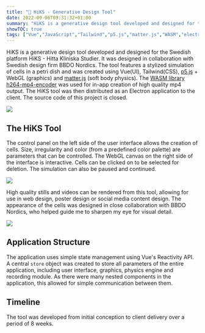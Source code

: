 ```yaml
---
title: "🎴 HiKS - Generative Design Tool"
date: 2022-09-06T09:31:32+01:00
summary: "HiKS is a generative design tool developed and designed for the Swedish platform HiKS - Hitta Kliniska Studier. It was designed in collaboration with Swedish design firm BBDO Nordics."
showTOC: true
tags: ["Vue","JavaScript","Tailwind","p5.js","matter.js","WASM","electron","WebGL"]
---
```


HiKS is a generative design tool developed and designed for the Swedish platform
HiKS - Hitta Kliniska Studier. It was designed in collaboration with Swedish
design firm BBDO Nordics. The tool features a stylized simulation of cells in a
petri dish and was created using Vue(UI), Tailwind(CSS),
[p5.js](https://p5s.org) + WebGL (graphics) and
[matter.js](https://brm.io/matter-js) (soft body physics). The [WASM library
h264-mp4-encoder](https://github.com/TrevorSundberg/h264-mp4-encoder) was used
for in-app creation of high quality mp4 output. The HiKS tool was then
distributed as an Electron application to the client. The source code of this
project is closed. 

![](/images/hiks/UI.png)

## The HiKS Tool 

The control panel on the left side of the user interface allows the creation of
cells. Size, irregularity and color (from a predefined color palette) are
parameters that can be controlled. The WebGL canvas on the right side of the
interface is interactive. Cells can be clicked on to be selected for deletion.
The simulation can also be paused and continued.

![](/images/hiks/concept.png)

High quality stills and videos can be rendered from this tool, allowing for use
in web design, poster design or social media content design. The appearance of
the cells was designed in close collaboration with BBDO Nordics, who helped
guide me to sharpen my eye for visual detail.

![](/images/hiks/close-up.png)

## Application Structure
The application uses simple state management using Vue's Reactivity API. A
central `store` object was created to store all parameters of the entire
application, including user interface, graphics, physics engine and recording
module. As there were many nested components in the application, this allowed
for simple communication between them.

## Timeline
The tool was developed from initial conception to client delivery over a period
of 8 weeks.
